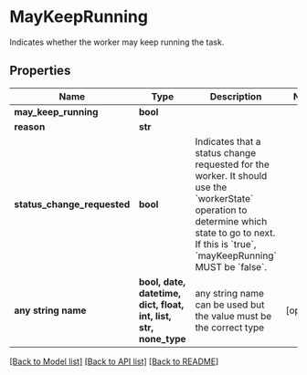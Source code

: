# MayKeepRunning

Indicates whether the worker may keep running the task.

## Properties
Name | Type | Description | Notes
------------ | ------------- | ------------- | -------------
**may_keep_running** | **bool** |  | 
**reason** | **str** |  | 
**status_change_requested** | **bool** | Indicates that a status change requested for the worker. It should use the &#x60;workerState&#x60; operation to determine which state to go to next. If this is &#x60;true&#x60;, &#x60;mayKeepRunning&#x60; MUST be &#x60;false&#x60;.  | 
**any string name** | **bool, date, datetime, dict, float, int, list, str, none_type** | any string name can be used but the value must be the correct type | [optional]

[[Back to Model list]](../README.md#documentation-for-models) [[Back to API list]](../README.md#documentation-for-api-endpoints) [[Back to README]](../README.md)



